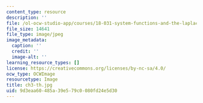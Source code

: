 ```yaml
---
content_type: resource
description: ''
file: /ol-ocw-studio-app/courses/18-031-system-functions-and-the-laplace-transform-spring-2019/9d3eaa60485a39e579c0080fd24e5d30_ch3-th.jpg
file_size: 14641
file_type: image/jpeg
image_metadata:
  caption: ''
  credit: ''
  image-alt: ''
learning_resource_types: []
license: https://creativecommons.org/licenses/by-nc-sa/4.0/
ocw_type: OCWImage
resourcetype: Image
title: ch3-th.jpg
uid: 9d3eaa60-485a-39e5-79c0-080fd24e5d30
---
```


